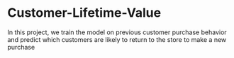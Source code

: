 # Customer-Lifetime-Value
In this project, we train the model on previous customer purchase behavior and predict which customers are likely to return to the store to make a new purchase

